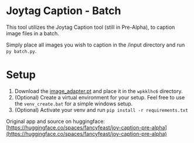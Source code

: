 # Joytag Caption - Batch
This tool utilizes the Joytag Caption tool (still in Pre-Alpha), to caption image files in a batch.

Simply place all images you wish to caption in the /input directory and run `py batch.py`.


# Setup
1. Download the [image_adapter.pt](https://huggingface.co/spaces/fancyfeast/joy-caption-pre-alpha/tree/main/wpkklhc6) and place it in the `wpkklhc6` directory.
2. (Optional) Create a virtual environment for your setup. Feel free to use the `venv_create.bat` for a simple windows setup.
3. (Optional) Activate your venv and run `pip install -r requirements.txt`


Original app and source on huggingface: [https://huggingface.co/spaces/fancyfeast/joy-caption-pre-alpha](https://huggingface.co/spaces/fancyfeast/joy-caption-pre-alpha)
